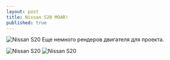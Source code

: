 ```yaml
---
layout: post
title: Nissan S20 MOAR!
published: true
---
```




![Nissan S20]({{site.baseurl}}/images/news/2017-02-12/MauqAMbl7fA.jpg)
Еще немного рендеров двигателя для проекта.

![Nissan S20]({{site.baseurl}}/images/news/2017-02-12/Mr5Kbi__9as.jpg)
![Nissan S20]({{site.baseurl}}/images/news/2017-02-12/sjyQ76Hce8o.jpg)
